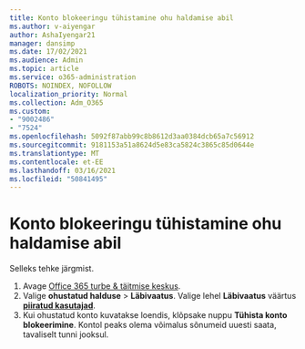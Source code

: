 ```yaml
---
title: Konto blokeeringu tühistamine ohu haldamise abil
ms.author: v-aiyengar
author: AshaIyengar21
manager: dansimp
ms.date: 17/02/2021
ms.audience: Admin
ms.topic: article
ms.service: o365-administration
ROBOTS: NOINDEX, NOFOLLOW
localization_priority: Normal
ms.collection: Adm_O365
ms.custom:
- "9002486"
- "7524"
ms.openlocfilehash: 5092f87abb99c8b8612d3aa0384dcb65a7c56912
ms.sourcegitcommit: 9181153a51a8624d5e83ca5824c3865c85d0644e
ms.translationtype: MT
ms.contentlocale: et-EE
ms.lasthandoff: 03/16/2021
ms.locfileid: "50841495"
---
```

# <a name="unblock-an-account-by-using-threat-management"></a>Konto blokeeringu tühistamine ohu haldamise abil

Selleks tehke järgmist. 

1. Avage [Office 365 turbe & täitmise keskus](https://go.microsoft.com/fwlink/p/?linkid=2077143).
1. Valige **ohustatud halduse**  >  **Läbivaatus**. Valige lehel **Läbivaatus** väärtus **[piiratud kasutajad](https://go.microsoft.com/fwlink/?linkid=2103514)**.
1. Kui ohustatud konto kuvatakse loendis, klõpsake nuppu **Tühista konto blokeerimine**. Kontol peaks olema võimalus sõnumeid uuesti saata, tavaliselt tunni jooksul.
